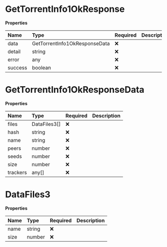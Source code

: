 # GetTorrentInfo1OkResponse

**Properties**

| Name    | Type                          | Required | Description |
| :------ | :---------------------------- | :------- | :---------- |
| data    | GetTorrentInfo1OkResponseData | ❌       |             |
| detail  | string                        | ❌       |             |
| error   | any                           | ❌       |             |
| success | boolean                       | ❌       |             |

# GetTorrentInfo1OkResponseData

**Properties**

| Name     | Type         | Required | Description |
| :------- | :----------- | :------- | :---------- |
| files    | DataFiles3[] | ❌       |             |
| hash     | string       | ❌       |             |
| name     | string       | ❌       |             |
| peers    | number       | ❌       |             |
| seeds    | number       | ❌       |             |
| size     | number       | ❌       |             |
| trackers | any[]        | ❌       |             |

# DataFiles3

**Properties**

| Name | Type   | Required | Description |
| :--- | :----- | :------- | :---------- |
| name | string | ❌       |             |
| size | number | ❌       |             |
